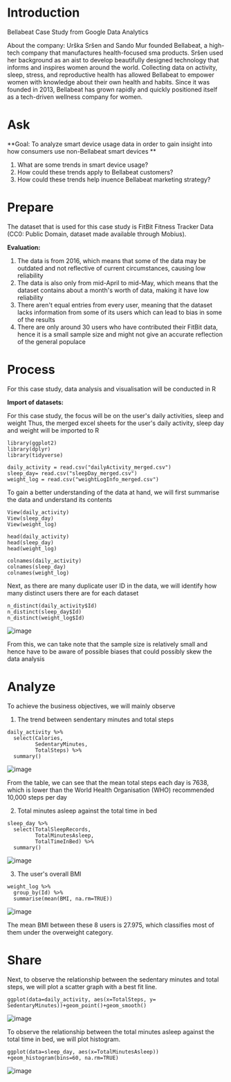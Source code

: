 # Introduction
Bellabeat Case Study from Google Data Analytics

About the company:
Urška Sršen and Sando Mur founded Bellabeat, a high-tech company that manufactures health-focused sma products.
Sršen used her background as an aist to develop beautifully designed technology that informs and inspires women around
the world. Collecting data on activity, sleep, stress, and reproductive health has allowed Bellabeat to empower women with
knowledge about their own health and habits. Since it was founded in 2013, Bellabeat has grown rapidly and quickly positioned
itself as a tech-driven wellness company for women.

# Ask
**Goal: To analyze smart device usage data in order to gain insight into how consumers use non-Bellabeat smart devices
**
1. What are some trends in smart device usage?
2. How could these trends apply to Bellabeat customers?
3. How could these trends help inuence Bellabeat marketing strategy?

# Prepare
The dataset that is used for this case study is FitBit Fitness Tracker Data (CC0: Public Domain, dataset made available through Mobius). 

**Evaluation:**
1. The data is from 2016, which means that some of the data may be outdated and not reflective of current circumstances, causing low reliability
2. The data is also only from mid-April to mid-May, which means that the dataset contains about a month's worth of data, making it have low reliability
3. There aren't equal entries from every user, meaning that the dataset lacks information from some of its users which can lead to bias in some of the results
4. There are only around 30 users who have contributed their FitBit data, hence it is a small sample size and might not give an accurate reflection of the general populace

# Process
For this case study, data analysis and visualisation will be conducted in R

**Import of datasets:**

For this case study, the focus will be on the user's daily activities, sleep and weight
Thus, the merged excel sheets for the user's daily activity, sleep day and weight will be imported to R

```
library(ggplot2)
library(dplyr)
library(tidyverse)

daily_activity = read.csv("dailyActivity_merged.csv")
sleep_day= read.csv("sleepDay_merged.csv")
weight_log = read.csv("weightLogInfo_merged.csv")

```
To gain a better understanding of the data at hand, we will first summarise the data and understand its contents

```
View(daily_activity)
View(sleep_day)
View(weight_log)

head(daily_activity)
head(sleep_day)
head(weight_log)

colnames(daily_activity)
colnames(sleep_day)
colnames(weight_log)
```
Next, as there are many duplicate user ID in the data, we will identify how many distinct users there are for each dataset

```
n_distinct(daily_activity$Id)
n_distinct(sleep_day$Id)
n_distinct(weight_log$Id)
```
![image](https://github.com/user-attachments/assets/7ee2a1e0-b6c3-41ed-beee-07d1f9f755c2)

From this, we can take note that the sample size is relatively small and hence have to be aware of possible biases that could possibly skew the data analysis

# Analyze
To achieve the business objectives, we will mainly observe 

1. The trend between sendentary minutes and total steps

```
daily_activity %>%
  select(Calories,
         SedentaryMinutes,
         TotalSteps) %>% 
  summary()
```
![image](https://github.com/user-attachments/assets/234848f9-0790-4baf-b242-f0593b0096cf)

From the table, we can see that the mean total steps each day is 7638, which is lower than the World Health Organisation (WHO) recommended 10,000 steps per day


2. Total minutes asleep against the total time in bed

```
sleep_day %>% 
  select(TotalSleepRecords,
         TotalMinutesAsleep,
         TotalTimeInBed) %>%
  summary()
```
![image](https://github.com/user-attachments/assets/ebb6c8cb-a530-472b-ac31-ea74f1893f8a)

3. The user's overall BMI

```
weight_log %>%
  group_by(Id) %>%
  summarise(mean(BMI, na.rm=TRUE))
```
![image](https://github.com/user-attachments/assets/d83f68ef-4a85-41fb-a9df-7f66b008bbc9)

The mean BMI between these 8 users is 27.975, which classifies most of them under the overweight category.

# Share

Next, to observe the relationship between the sedentary minutes and total steps, we will plot a scatter graph with a best fit line.

```
ggplot(data=daily_activity, aes(x=TotalSteps, y= SedentaryMinutes))+geom_point()+geom_smooth()
```

![image](https://github.com/user-attachments/assets/99424d83-0d24-46b9-98b1-cdeeac2395a3)

To observe the relationship between the total minutes asleep against the total time in bed, we will plot histogram.

```
ggplot(data=sleep_day, aes(x=TotalMinutesAsleep)) +geom_histogram(bins=60, na.rm=TRUE)
```
![image](https://github.com/user-attachments/assets/ddf463fc-6d61-45ca-97e7-d2e15d4d1849)
